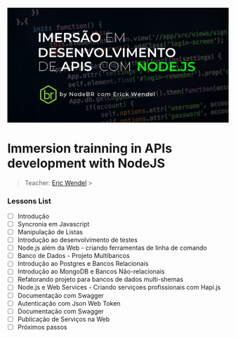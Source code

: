 ![Screenshot](screen.png)

# Immersion trainning in APIs development with NodeJS

> Teacher: [Eric Wendel](https://erickwendel.teachable.com/) > <br/>

<h3>Lessons List</h3>

- [ ] Introdução
- [ ] Syncronia em Javascript
- [ ] Manipulação de Listas
- [ ] Introdução ao desenvolvimento de testes
- [ ] Node.js além da Web - criando ferramentas de linha de comando
- [ ] Banco de Dados - Projeto Multibancos
- [ ] Introdução ao Postgres e Bancos Relacionais
- [ ] Introdução ao MongoDB e Bancos Não-relacionais
- [ ] Refatorando projeto para bancos de dados multi-shemas
- [ ] Node.js e Web Services - Criando serviçoes profissionais com Hapi.js
- [ ] Documentação com Swagger
- [ ] Autenticação com Json Web Token
- [ ] Documentação com Swagger
- [ ] Publicação de Serviços na Web
- [ ] Próximos passos
